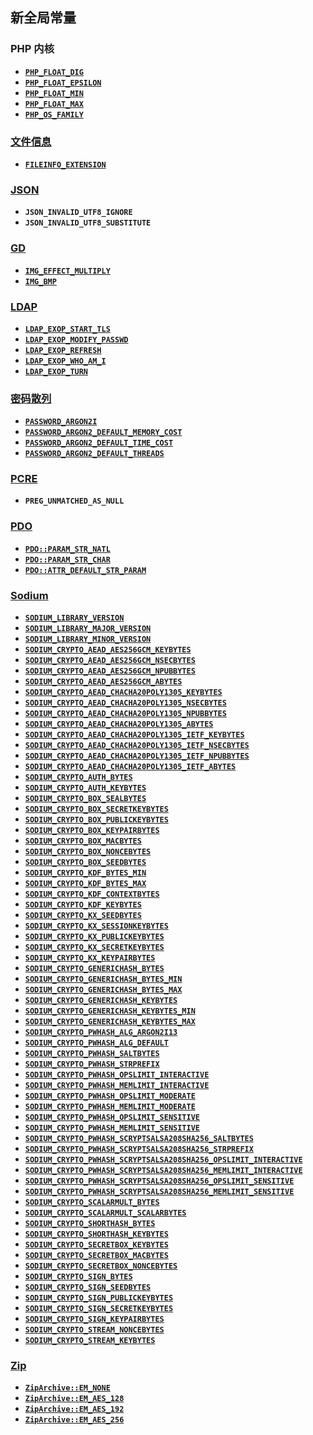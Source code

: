 新全局常量
----------

### PHP 内核

-   <span class="simpara">
    <a href="/reserved/constants.html#constant.php-float-dig" class="link"><strong><code>PHP_FLOAT_DIG</code></strong></a>
    </span>
-   <span class="simpara">
    <a href="/reserved/constants.html#constant.php-float-epsilon" class="link"><strong><code>PHP_FLOAT_EPSILON</code></strong></a>
    </span>
-   <span class="simpara">
    <a href="/reserved/constants.html#constant.php-float-min" class="link"><strong><code>PHP_FLOAT_MIN</code></strong></a>
    </span>
-   <span class="simpara">
    <a href="/reserved/constants.html#constant.php-float-max" class="link"><strong><code>PHP_FLOAT_MAX</code></strong></a>
    </span>
-   <span class="simpara">
    <a href="/reserved/constants.html#constant.php-os-family" class="link"><strong><code>PHP_OS_FAMILY</code></strong></a>
    </span>

### <a href="/book/fileinfo.html" class="link">文件信息</a>

-   <span class="simpara">
    <a href="/fileinfo/constants.html#" class="link"><strong><code>FILEINFO_EXTENSION</code></strong></a>
    </span>

### <a href="/book/json.html" class="link">JSON</a>

-   <span class="simpara"> **`JSON_INVALID_UTF8_IGNORE`** </span>
-   <span class="simpara"> **`JSON_INVALID_UTF8_SUBSTITUTE`** </span>

### <a href="/book/image.html" class="link">GD</a>

-   <span class="simpara">
    <a href="/image/constants.html#" class="link"><strong><code>IMG_EFFECT_MULTIPLY</code></strong></a>
    </span>
-   <span class="simpara">
    <a href="/image/constants.html#" class="link"><strong><code>IMG_BMP</code></strong></a>
    </span>

### <a href="/book/ldap.html" class="link">LDAP</a>

-   <span class="simpara">
    <a href="/ldap/constants.html#" class="link"><strong><code>LDAP_EXOP_START_TLS</code></strong></a>
    </span>
-   <span class="simpara">
    <a href="/ldap/constants.html#" class="link"><strong><code>LDAP_EXOP_MODIFY_PASSWD</code></strong></a>
    </span>
-   <span class="simpara">
    <a href="/ldap/constants.html#" class="link"><strong><code>LDAP_EXOP_REFRESH</code></strong></a>
    </span>
-   <span class="simpara">
    <a href="/ldap/constants.html#" class="link"><strong><code>LDAP_EXOP_WHO_AM_I</code></strong></a>
    </span>
-   <span class="simpara">
    <a href="/ldap/constants.html#" class="link"><strong><code>LDAP_EXOP_TURN</code></strong></a>
    </span>

### <a href="/book/password.html" class="link">密码散列</a>

-   <span class="simpara">
    <a href="/password/constants.html#" class="link"><strong><code>PASSWORD_ARGON2I</code></strong></a>
    </span>
-   <span class="simpara">
    <a href="/password/constants.html#" class="link"><strong><code>PASSWORD_ARGON2_DEFAULT_MEMORY_COST</code></strong></a>
    </span>
-   <span class="simpara">
    <a href="/password/constants.html#" class="link"><strong><code>PASSWORD_ARGON2_DEFAULT_TIME_COST</code></strong></a>
    </span>
-   <span class="simpara">
    <a href="/password/constants.html#" class="link"><strong><code>PASSWORD_ARGON2_DEFAULT_THREADS</code></strong></a>
    </span>

### <a href="/book/pcre.html" class="link">PCRE</a>

-   <span class="simpara"> **`PREG_UNMATCHED_AS_NULL`** </span>

### <a href="/book/pdo.html" class="link">PDO</a>

-   <span class="simpara">
    <a href="/book/pdo.html#" class="link"><strong><code>PDO::PARAM_STR_NATL</code></strong></a>
    </span>
-   <span class="simpara">
    <a href="/book/pdo.html#" class="link"><strong><code>PDO::PARAM_STR_CHAR</code></strong></a>
    </span>
-   <span class="simpara">
    <a href="/book/pdo.html#" class="link"><strong><code>PDO::ATTR_DEFAULT_STR_PARAM</code></strong></a>
    </span>

### <a href="/book/sodium.html" class="link">Sodium</a>

-   <span class="simpara">
    <a href="/sodium/constants.html#" class="link"><strong><code>SODIUM_LIBRARY_VERSION</code></strong></a>
    </span>
-   <span class="simpara">
    <a href="/sodium/constants.html#" class="link"><strong><code>SODIUM_LIBRARY_MAJOR_VERSION</code></strong></a>
    </span>
-   <span class="simpara">
    <a href="/sodium/constants.html#" class="link"><strong><code>SODIUM_LIBRARY_MINOR_VERSION</code></strong></a>
    </span>
-   <span class="simpara">
    <a href="/sodium/constants.html#" class="link"><strong><code>SODIUM_CRYPTO_AEAD_AES256GCM_KEYBYTES</code></strong></a>
    </span>
-   <span class="simpara">
    <a href="/sodium/constants.html#" class="link"><strong><code>SODIUM_CRYPTO_AEAD_AES256GCM_NSECBYTES</code></strong></a>
    </span>
-   <span class="simpara">
    <a href="/sodium/constants.html#" class="link"><strong><code>SODIUM_CRYPTO_AEAD_AES256GCM_NPUBBYTES</code></strong></a>
    </span>
-   <span class="simpara">
    <a href="/sodium/constants.html#" class="link"><strong><code>SODIUM_CRYPTO_AEAD_AES256GCM_ABYTES</code></strong></a>
    </span>
-   <span class="simpara">
    <a href="/sodium/constants.html#" class="link"><strong><code>SODIUM_CRYPTO_AEAD_CHACHA20POLY1305_KEYBYTES</code></strong></a>
    </span>
-   <span class="simpara">
    <a href="/sodium/constants.html#" class="link"><strong><code>SODIUM_CRYPTO_AEAD_CHACHA20POLY1305_NSECBYTES</code></strong></a>
    </span>
-   <span class="simpara">
    <a href="/sodium/constants.html#" class="link"><strong><code>SODIUM_CRYPTO_AEAD_CHACHA20POLY1305_NPUBBYTES</code></strong></a>
    </span>
-   <span class="simpara">
    <a href="/sodium/constants.html#" class="link"><strong><code>SODIUM_CRYPTO_AEAD_CHACHA20POLY1305_ABYTES</code></strong></a>
    </span>
-   <span class="simpara">
    <a href="/sodium/constants.html#" class="link"><strong><code>SODIUM_CRYPTO_AEAD_CHACHA20POLY1305_IETF_KEYBYTES</code></strong></a>
    </span>
-   <span class="simpara">
    <a href="/sodium/constants.html#" class="link"><strong><code>SODIUM_CRYPTO_AEAD_CHACHA20POLY1305_IETF_NSECBYTES</code></strong></a>
    </span>
-   <span class="simpara">
    <a href="/sodium/constants.html#" class="link"><strong><code>SODIUM_CRYPTO_AEAD_CHACHA20POLY1305_IETF_NPUBBYTES</code></strong></a>
    </span>
-   <span class="simpara">
    <a href="/sodium/constants.html#" class="link"><strong><code>SODIUM_CRYPTO_AEAD_CHACHA20POLY1305_IETF_ABYTES</code></strong></a>
    </span>
-   <span class="simpara">
    <a href="/sodium/constants.html#" class="link"><strong><code>SODIUM_CRYPTO_AUTH_BYTES</code></strong></a>
    </span>
-   <span class="simpara">
    <a href="/sodium/constants.html#" class="link"><strong><code>SODIUM_CRYPTO_AUTH_KEYBYTES</code></strong></a>
    </span>
-   <span class="simpara">
    <a href="/sodium/constants.html#" class="link"><strong><code>SODIUM_CRYPTO_BOX_SEALBYTES</code></strong></a>
    </span>
-   <span class="simpara">
    <a href="/sodium/constants.html#" class="link"><strong><code>SODIUM_CRYPTO_BOX_SECRETKEYBYTES</code></strong></a>
    </span>
-   <span class="simpara">
    <a href="/sodium/constants.html#" class="link"><strong><code>SODIUM_CRYPTO_BOX_PUBLICKEYBYTES</code></strong></a>
    </span>
-   <span class="simpara">
    <a href="/sodium/constants.html#" class="link"><strong><code>SODIUM_CRYPTO_BOX_KEYPAIRBYTES</code></strong></a>
    </span>
-   <span class="simpara">
    <a href="/sodium/constants.html#" class="link"><strong><code>SODIUM_CRYPTO_BOX_MACBYTES</code></strong></a>
    </span>
-   <span class="simpara">
    <a href="/sodium/constants.html#" class="link"><strong><code>SODIUM_CRYPTO_BOX_NONCEBYTES</code></strong></a>
    </span>
-   <span class="simpara">
    <a href="/sodium/constants.html#" class="link"><strong><code>SODIUM_CRYPTO_BOX_SEEDBYTES</code></strong></a>
    </span>
-   <span class="simpara">
    <a href="/sodium/constants.html#" class="link"><strong><code>SODIUM_CRYPTO_KDF_BYTES_MIN</code></strong></a>
    </span>
-   <span class="simpara">
    <a href="/sodium/constants.html#" class="link"><strong><code>SODIUM_CRYPTO_KDF_BYTES_MAX</code></strong></a>
    </span>
-   <span class="simpara">
    <a href="/sodium/constants.html#" class="link"><strong><code>SODIUM_CRYPTO_KDF_CONTEXTBYTES</code></strong></a>
    </span>
-   <span class="simpara">
    <a href="/sodium/constants.html#" class="link"><strong><code>SODIUM_CRYPTO_KDF_KEYBYTES</code></strong></a>
    </span>
-   <span class="simpara">
    <a href="/sodium/constants.html#" class="link"><strong><code>SODIUM_CRYPTO_KX_SEEDBYTES</code></strong></a>
    </span>
-   <span class="simpara">
    <a href="/sodium/constants.html#" class="link"><strong><code>SODIUM_CRYPTO_KX_SESSIONKEYBYTES</code></strong></a>
    </span>
-   <span class="simpara">
    <a href="/sodium/constants.html#" class="link"><strong><code>SODIUM_CRYPTO_KX_PUBLICKEYBYTES</code></strong></a>
    </span>
-   <span class="simpara">
    <a href="/sodium/constants.html#" class="link"><strong><code>SODIUM_CRYPTO_KX_SECRETKEYBYTES</code></strong></a>
    </span>
-   <span class="simpara">
    <a href="/sodium/constants.html#" class="link"><strong><code>SODIUM_CRYPTO_KX_KEYPAIRBYTES</code></strong></a>
    </span>
-   <span class="simpara">
    <a href="/sodium/constants.html#" class="link"><strong><code>SODIUM_CRYPTO_GENERICHASH_BYTES</code></strong></a>
    </span>
-   <span class="simpara">
    <a href="/sodium/constants.html#" class="link"><strong><code>SODIUM_CRYPTO_GENERICHASH_BYTES_MIN</code></strong></a>
    </span>
-   <span class="simpara">
    <a href="/sodium/constants.html#" class="link"><strong><code>SODIUM_CRYPTO_GENERICHASH_BYTES_MAX</code></strong></a>
    </span>
-   <span class="simpara">
    <a href="/sodium/constants.html#" class="link"><strong><code>SODIUM_CRYPTO_GENERICHASH_KEYBYTES</code></strong></a>
    </span>
-   <span class="simpara">
    <a href="/sodium/constants.html#" class="link"><strong><code>SODIUM_CRYPTO_GENERICHASH_KEYBYTES_MIN</code></strong></a>
    </span>
-   <span class="simpara">
    <a href="/sodium/constants.html#" class="link"><strong><code>SODIUM_CRYPTO_GENERICHASH_KEYBYTES_MAX</code></strong></a>
    </span>
-   <span class="simpara">
    <a href="/sodium/constants.html#" class="link"><strong><code>SODIUM_CRYPTO_PWHASH_ALG_ARGON2I13</code></strong></a>
    </span>
-   <span class="simpara">
    <a href="/sodium/constants.html#" class="link"><strong><code>SODIUM_CRYPTO_PWHASH_ALG_DEFAULT</code></strong></a>
    </span>
-   <span class="simpara">
    <a href="/sodium/constants.html#" class="link"><strong><code>SODIUM_CRYPTO_PWHASH_SALTBYTES</code></strong></a>
    </span>
-   <span class="simpara">
    <a href="/sodium/constants.html#" class="link"><strong><code>SODIUM_CRYPTO_PWHASH_STRPREFIX</code></strong></a>
    </span>
-   <span class="simpara">
    <a href="/sodium/constants.html#" class="link"><strong><code>SODIUM_CRYPTO_PWHASH_OPSLIMIT_INTERACTIVE</code></strong></a>
    </span>
-   <span class="simpara">
    <a href="/sodium/constants.html#" class="link"><strong><code>SODIUM_CRYPTO_PWHASH_MEMLIMIT_INTERACTIVE</code></strong></a>
    </span>
-   <span class="simpara">
    <a href="/sodium/constants.html#" class="link"><strong><code>SODIUM_CRYPTO_PWHASH_OPSLIMIT_MODERATE</code></strong></a>
    </span>
-   <span class="simpara">
    <a href="/sodium/constants.html#" class="link"><strong><code>SODIUM_CRYPTO_PWHASH_MEMLIMIT_MODERATE</code></strong></a>
    </span>
-   <span class="simpara">
    <a href="/sodium/constants.html#" class="link"><strong><code>SODIUM_CRYPTO_PWHASH_OPSLIMIT_SENSITIVE</code></strong></a>
    </span>
-   <span class="simpara">
    <a href="/sodium/constants.html#" class="link"><strong><code>SODIUM_CRYPTO_PWHASH_MEMLIMIT_SENSITIVE</code></strong></a>
    </span>
-   <span class="simpara">
    <a href="/sodium/constants.html#" class="link"><strong><code>SODIUM_CRYPTO_PWHASH_SCRYPTSALSA208SHA256_SALTBYTES</code></strong></a>
    </span>
-   <span class="simpara">
    <a href="/sodium/constants.html#" class="link"><strong><code>SODIUM_CRYPTO_PWHASH_SCRYPTSALSA208SHA256_STRPREFIX</code></strong></a>
    </span>
-   <span class="simpara">
    <a href="/sodium/constants.html#" class="link"><strong><code>SODIUM_CRYPTO_PWHASH_SCRYPTSALSA208SHA256_OPSLIMIT_INTERACTIVE</code></strong></a>
    </span>
-   <span class="simpara">
    <a href="/sodium/constants.html#" class="link"><strong><code>SODIUM_CRYPTO_PWHASH_SCRYPTSALSA208SHA256_MEMLIMIT_INTERACTIVE</code></strong></a>
    </span>
-   <span class="simpara">
    <a href="/sodium/constants.html#" class="link"><strong><code>SODIUM_CRYPTO_PWHASH_SCRYPTSALSA208SHA256_OPSLIMIT_SENSITIVE</code></strong></a>
    </span>
-   <span class="simpara">
    <a href="/sodium/constants.html#" class="link"><strong><code>SODIUM_CRYPTO_PWHASH_SCRYPTSALSA208SHA256_MEMLIMIT_SENSITIVE</code></strong></a>
    </span>
-   <span class="simpara">
    <a href="/sodium/constants.html#" class="link"><strong><code>SODIUM_CRYPTO_SCALARMULT_BYTES</code></strong></a>
    </span>
-   <span class="simpara">
    <a href="/sodium/constants.html#" class="link"><strong><code>SODIUM_CRYPTO_SCALARMULT_SCALARBYTES</code></strong></a>
    </span>
-   <span class="simpara">
    <a href="/sodium/constants.html#" class="link"><strong><code>SODIUM_CRYPTO_SHORTHASH_BYTES</code></strong></a>
    </span>
-   <span class="simpara">
    <a href="/sodium/constants.html#" class="link"><strong><code>SODIUM_CRYPTO_SHORTHASH_KEYBYTES</code></strong></a>
    </span>
-   <span class="simpara">
    <a href="/sodium/constants.html#" class="link"><strong><code>SODIUM_CRYPTO_SECRETBOX_KEYBYTES</code></strong></a>
    </span>
-   <span class="simpara">
    <a href="/sodium/constants.html#" class="link"><strong><code>SODIUM_CRYPTO_SECRETBOX_MACBYTES</code></strong></a>
    </span>
-   <span class="simpara">
    <a href="/sodium/constants.html#" class="link"><strong><code>SODIUM_CRYPTO_SECRETBOX_NONCEBYTES</code></strong></a>
    </span>
-   <span class="simpara">
    <a href="/sodium/constants.html#" class="link"><strong><code>SODIUM_CRYPTO_SIGN_BYTES</code></strong></a>
    </span>
-   <span class="simpara">
    <a href="/sodium/constants.html#" class="link"><strong><code>SODIUM_CRYPTO_SIGN_SEEDBYTES</code></strong></a>
    </span>
-   <span class="simpara">
    <a href="/sodium/constants.html#" class="link"><strong><code>SODIUM_CRYPTO_SIGN_PUBLICKEYBYTES</code></strong></a>
    </span>
-   <span class="simpara">
    <a href="/sodium/constants.html#" class="link"><strong><code>SODIUM_CRYPTO_SIGN_SECRETKEYBYTES</code></strong></a>
    </span>
-   <span class="simpara">
    <a href="/sodium/constants.html#" class="link"><strong><code>SODIUM_CRYPTO_SIGN_KEYPAIRBYTES</code></strong></a>
    </span>
-   <span class="simpara">
    <a href="/sodium/constants.html#" class="link"><strong><code>SODIUM_CRYPTO_STREAM_NONCEBYTES</code></strong></a>
    </span>
-   <span class="simpara">
    <a href="/sodium/constants.html#" class="link"><strong><code>SODIUM_CRYPTO_STREAM_KEYBYTES</code></strong></a>
    </span>

### <a href="/book/zip.html" class="link">Zip</a>

-   <span class="simpara">
    <a href="/zip/constants.html#" class="link"><strong><code>ZipArchive::EM_NONE</code></strong></a>
    </span>
-   <span class="simpara">
    <a href="/zip/constants.html#" class="link"><strong><code>ZipArchive::EM_AES_128</code></strong></a>
    </span>
-   <span class="simpara">
    <a href="/zip/constants.html#" class="link"><strong><code>ZipArchive::EM_AES_192</code></strong></a>
    </span>
-   <span class="simpara">
    <a href="/zip/constants.html#" class="link"><strong><code>ZipArchive::EM_AES_256</code></strong></a>
    </span>
